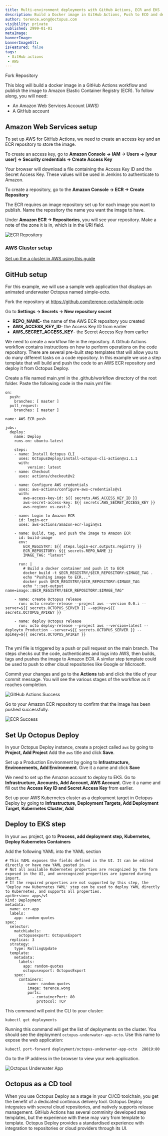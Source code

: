 ```yaml
---
title: Multi-environment deployments with GitHub Actions, ECR and EKS
description: Build a Docker image in GitHub Actions, Push to ECO and deploy to EKS with Octopus Deploy
author: terence.wong@octopus.com
visibility: private
published: 2999-01-01
metaImage: 
bannerImage: 
bannerImageAlt: 
isFeatured: false
tags:
 - GitHub actions
 - AWS
---
```


Fork Repository


This blog will build a docker image in a GitHub Actions workflow and publish the image to Amazon Elastic Container Registry (ECR). To follow along, you will need:

- An Amazon Web Services Account (AWS)
- A GitHub account


## Amazon Web Services setup

To set up AWS for GitHub Actions, we need to create an access key and an ECR repository to store the image.

To create an access key, go to **Amazon Console &rarr; IAM &rarr; Users &rarr; [your user] &rarr; Security credentials &rarr; Create Access Key**

Your browser will download a file containing the Access Key ID and the Secret Access Key. These values will be used in Jenkins to authenticate to Amazon.

To create a repository, go to the **Amazon Console &rarr; ECR &rarr; Create Repository**

The ECR requires an image repository set up for each image you want to publish. Name the repository the name you want the image to have. 

Under **Amazon ECR &rarr; Repositories**, you will see your repository. Make a note of the zone it is in, which is in the URI field.

![ECR Repository](ecr-repository.png)

### AWS Cluster setup

[Set up the a cluster in AWS using this guide](https://github.com/OctopusDeploy/blog/blob/2022-q1/blog/2022-q1/eks-cluster-aws/index.md)

## GitHub setup

For this example, we will use a sample web application that displays an animated underwater Octopus named simple-octo.

Fork the repository at https://github.com/terence-octo/simple-octo

Go to **Settings &rarr; Secrets &rarr; New repository secret**

- **REPO_NAME**- the name of the AWS ECR repository you created
- **AWS_ACCESS_KEY_ID**- the Access Key ID from earlier
- **AWS_SECRET_ACCESS_KEY**- the Secret Access Key from earlier

We need to create a workflow file in the repository. A Github Actions workflow contains instructions on how to perform operations on the code repository. There are several pre-built step templates that will allow you to do many different tasks on a code repository. In this example we use a step template that will build and push the code to an AWS ECR repository and deploy it from Octopus Deploy.


Create a file named main.yml in the .github/workflow directory of the root folder. Paste the following code in the main.yml file:

```
on:
  push:
    branches: [ master ]
  pull_request:
    branches: [ master ]

name: AWS ECR push

jobs:
  deploy:
    name: Deploy
    runs-on: ubuntu-latest

    steps:
    - name: Install Octopus CLI
      uses: OctopusDeploy/install-octopus-cli-action@v1.1.1
      with:
          version: latest
    - name: Checkout
      uses: actions/checkout@v2
      
    - name: Configure AWS credentials
      uses: aws-actions/configure-aws-credentials@v1
      with:
        aws-access-key-id: ${{ secrets.AWS_ACCESS_KEY_ID }}
        aws-secret-access-key: ${{ secrets.AWS_SECRET_ACCESS_KEY }}
        aws-region: us-east-2

    - name: Login to Amazon ECR
      id: login-ecr
      uses: aws-actions/amazon-ecr-login@v1

    - name: Build, tag, and push the image to Amazon ECR
      id: build-image
      env:
        ECR_REGISTRY: ${{ steps.login-ecr.outputs.registry }}
        ECR_REPOSITORY: ${{ secrets.REPO_NAME }}
        IMAGE_TAG: "latest"
        
      run: |
        # Build a docker container and push it to ECR 
        docker build -t $ECR_REGISTRY/$ECR_REPOSITORY:$IMAGE_TAG .
        echo "Pushing image to ECR..."
        docker push $ECR_REGISTRY/$ECR_REPOSITORY:$IMAGE_TAG
        echo "::set-output name=image::$ECR_REGISTRY/$ECR_REPOSITORY:$IMAGE_TAG"
        
    - name: create Octopus release
      run: octo create-release --project aws --version 0.0.i --server=${{ secrets.OCTOPUS_SERVER }} --apiKey=${{ secrets.OCTOPUS_APIKEY }}
        
    - name: deploy Octopus release
      run: octo deploy-release --project aws --version=latest --deployto Production --server=${{ secrets.OCTOPUS_SERVER }} --apiKey=${{ secrets.OCTOPUS_APIKEY }}    
      
```

The yml file is triggered by a push or pull request on the main branch. The steps checks out the code, authenticates and logs into AWS, then builds, tags and pushes the image to Amazon ECR. A similar step template could be used to push to other cloud repositories like Google or Microsoft. 

Commit your changes and go to the **Actions** tab and click the title of your commit message. You will see the various stages of the workflow as it reaches completion.

![GitHub Actions Success](githubactions-success.png)

Go to your Amazon ECR repository to confirm that the image has been pushed successfully. 

![ECR Success](ecr-success.png)

## Set Up Octopus Deploy

In your Octopus Deploy instance, create a project called `aws` by going to **Project, Add Project** Add the `aws` title and click **Save**.

Set up a Production Environment by going to **Infrastructure, Environements, Add Environment**. Give it a name and click **Save**

We need to set up the Amazon account to deploy to EKS. Go to **Infrastructure, Accounts, Add Account, AWS Account**. Give it a name and fill out the **Access Key ID and Secret Access Key** from earlier.

Set up your AWS Kubernetes cluster as a deployment target in Octopus Deploy by going to **Infrastructure, Deployment Targets, Add Deployment Target, Kubernetes Cluster, Add**


## Deploy to EKS step

In your `aws` project, go to **Process, add deployment step, Kubernetes, Deploy Kubernetes Containers**

Add the following YAML into the YAML section

```
# This YAML exposes the fields defined in the UI. It can be edited directly or have new YAML pasted in.
# Not all available Kubernetes properties are recognized by the form exposed in the UI, and unrecognized properties are ignored during import.
# If the required properties are not supported by this step, the 'Deploy raw Kubernetes YAML' step can be used to deploy YAML directly to Kubernetes, and supports all properties.
apiVersion: apps/v1
kind: Deployment
metadata:
  name: ecr-app
  labels:
    app: random-quotes
spec:
  selector:
    matchLabels:
      octopusexport: OctopusExport
  replicas: 3
  strategy:
    type: RollingUpdate
  template:
    metadata:
      labels:
        app: random-quotes
        octopusexport: OctopusExport
    spec:
      containers:
        - name: random-quotes
          image: terence.wong
          ports:
            - containerPort: 80
              protocol: TCP

```

This command will point the CLI to your cluster:

    kubectl get deployments

Running this command will get the list of deployments on the cluster. You should see the deployment `octopus-underwater-app-octo`. Use this name to expose the web application:

    kubectl port-forward deployment/octopus-underwater-app-octo  28019:80
    
Go to the IP address in the browser to view your web application.

![Octopus Underwater App](octopus-underwater-app.png)

## Octopus as a CD tool

When you use Octopus Deploy as a stage in your CI/CD toolchain, you get the benefit of a dedicated continous delivery tool. Octopus Deploy integrates with several cloud repositories, and natively supports release management.  GitHub Actions has several comminity developed step templates, but the experience with these may vary from template to template. Octopus Deploy provides a standardised experience with integration to repositories or cloud providers through its UI.
